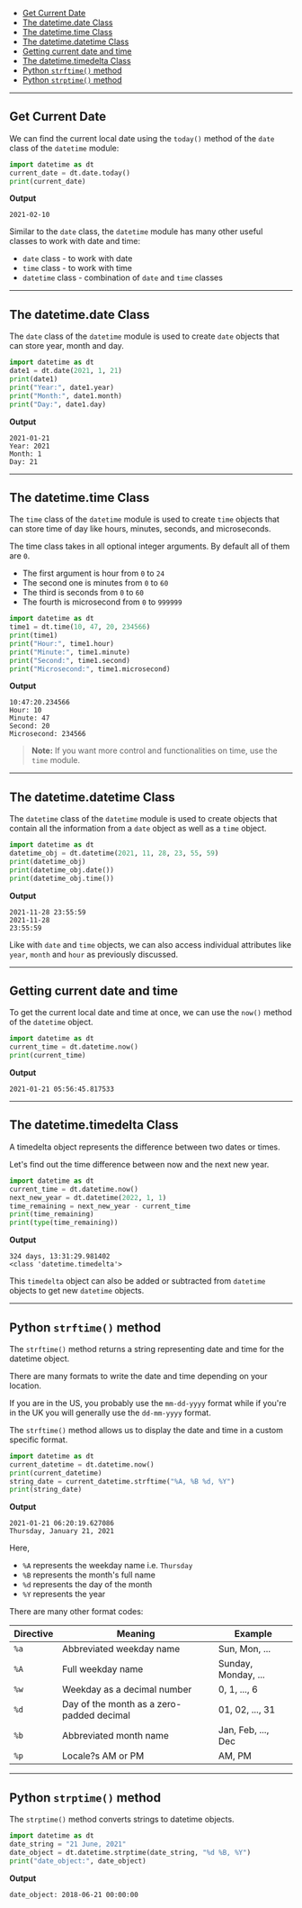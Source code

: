 - [Get Current Date](#get-current-date)
- [The datetime.date Class](#the-datetimedate-class)
- [The datetime.time Class](#the-datetimetime-class)
- [The datetime.datetime Class](#the-datetimedatetime-class)
- [Getting current date and time](#getting-current-date-and-time)
- [The datetime.timedelta Class](#the-datetimetimedelta-class)
- [Python `strftime()` method](#python-strftime-method)
- [Python `strptime()` method](#python-strptime-method)

---

## Get Current Date
We can find the current local date using the `today()` method of the `date` class of the `datetime` module:

```python
import datetime as dt
current_date = dt.date.today()
print(current_date)
```

**Output**
```
2021-02-10
```

Similar to the `date` class, the `datetime` module has many other useful classes to work with date and time:

* `date` class - to work with date
* `time` class - to work with time
* `datetime` class - combination of `date` and `time` classes

---

## The datetime.date Class

The `date` class of the `datetime` module is used to create `date` objects that can store year, month and day.

```python
import datetime as dt
date1 = dt.date(2021, 1, 21)
print(date1)
print("Year:", date1.year)
print("Month:", date1.month)
print("Day:", date1.day)
```

**Output**

```
2021-01-21
Year: 2021
Month: 1
Day: 21
```

---

## The datetime.time Class

The `time` class of the `datetime` module is used to create `time` objects that can store time of day like hours, minutes, seconds, and microseconds.

The time class takes in all optional integer arguments. By default all of them are `0`.
- The first argument is hour from `0` to `24`
- The second one is minutes from `0` to `60`
- The third is seconds from `0` to `60`
- The fourth is microsecond from `0` to `999999`

```python
import datetime as dt
time1 = dt.time(10, 47, 20, 234566)
print(time1)
print("Hour:", time1.hour)
print("Minute:", time1.minute)
print("Second:", time1.second)
print("Microsecond:", time1.microsecond)
```

**Output**

```
10:47:20.234566
Hour: 10
Minute: 47
Second: 20
Microsecond: 234566
```

>**Note:** If you want more control and functionalities on time, use the `time` module.
---

## The datetime.datetime Class

The `datetime` class of the `datetime` module is used to create objects that contain all the information from a `date` object as well as a `time` object.

```python
import datetime as dt
datetime_obj = dt.datetime(2021, 11, 28, 23, 55, 59)
print(datetime_obj)
print(datetime_obj.date())
print(datetime_obj.time())
```

**Output**
```
2021-11-28 23:55:59
2021-11-28
23:55:59
```

Like with `date` and `time` objects, we can also access individual attributes like `year`, `month` and `hour` as previously discussed.

---

## Getting current date and time

To get the current local date and time at once, we can use the `now()` method of the `datetime` object.

```python
import datetime as dt
current_time = dt.datetime.now()
print(current_time)
```

**Output**
```
2021-01-21 05:56:45.817533
```

---

## The datetime.timedelta Class

A timedelta object represents the difference between two dates or times.

Let's find out the time difference between now and the next new year.

```python
import datetime as dt
current_time = dt.datetime.now()
next_new_year = dt.datetime(2022, 1, 1)
time_remaining = next_new_year - current_time
print(time_remaining)
print(type(time_remaining))
```

**Output**
```
324 days, 13:31:29.981402
<class 'datetime.timedelta'>
```

This `timedelta` object can also be added or subtracted from `datetime` objects to get new `datetime` objects.

---

## Python `strftime()` method

The `strftime()` method returns a string representing date and time for the datetime object.

There are many formats to write the date and time depending on your location.

If you are in the US, you probably use the `mm-dd-yyyy` format while if you're in the UK you will generally use the `dd-mm-yyyy` format. 

The `strftime()` method allows us to display the date and time in a custom specific format.

```python
import datetime as dt
current_datetime = dt.datetime.now()
print(current_datetime)
string_date = current_datetime.strftime("%A, %B %d, %Y")
print(string_date)
```

**Output**
```
2021-01-21 06:20:19.627086
Thursday, January 21, 2021
```

Here,
- `%A` represents the weekday name i.e. `Thursday`
- `%B` represents the month's full name
- `%d` represents the day of the month
- `%Y` represents the year

There are many other format codes:

| Directive | Meaning                                   | Example             |
|-----------|-------------------------------------------|---------------------|
| `%a`        | Abbreviated weekday name                  | Sun, Mon, ...       |
| `%A`       | Full weekday name                         | Sunday, Monday, ... |
| `%w`        | Weekday as a decimal number               | 0, 1, ..., 6        |
| `%d`        | Day of the month as a zero-padded decimal | 01, 02, ..., 31     |
| `%b`        | Abbreviated month name                    | Jan, Feb, ..., Dec  |
| `%p`        | Locale?s AM or PM                         | AM, PM              |

---

## Python `strptime()` method

The `strptime()` method converts strings to datetime objects.

```python
import datetime as dt
date_string = "21 June, 2021"
date_object = dt.datetime.strptime(date_string, "%d %B, %Y")
print("date_object:", date_object)
```

**Output**
```
date_object: 2018-06-21 00:00:00
```